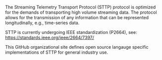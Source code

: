 The Streaming Telemetry Transport Protocol (STTP) protocol is optimized for the demands of transporting high volume streaming data.
The protocol allows for the transmission of any information that can be represented longitudinally, e.g., time-series data.

STTP is currently undergoing IEEE standardization (P2664), see: https://standards.ieee.org/ieee/2664/7397/

This GitHub organizational site defines open source langauge specific implementations of STTP for general industry use.
